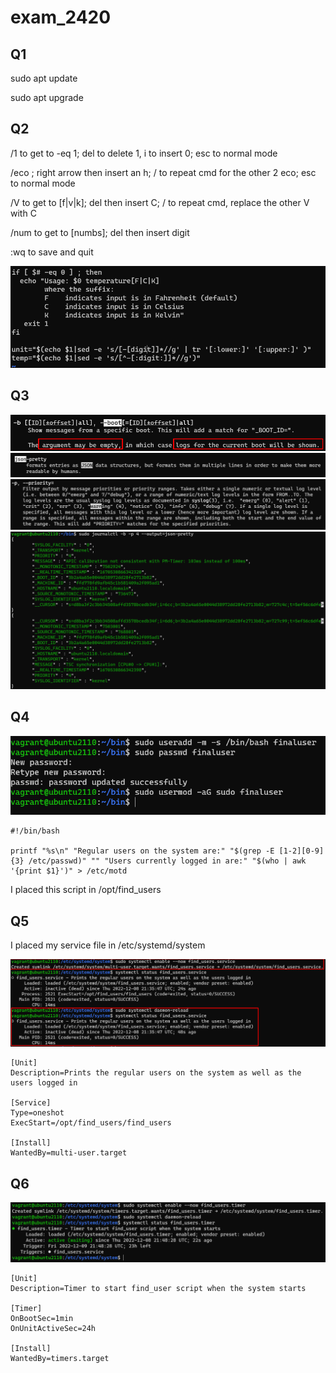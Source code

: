 # exam_2420

## Q1
<p>sudo apt update</p>
<p>sudo apt upgrade</p>

## Q2
<p>/1 to get to -eq 1; del to delete 1, i to insert 0; esc to normal mode</p>
<p>/eco ; right arrow then insert an h; / to repeat cmd for the other 2 eco; esc to normal mode</p>
<p>/V to get to [f|v|k]; del then insert C; / to repeat cmd, replace the other V with C</p>
<p>/num to get to [numbs]; del then insert digit</p>
<p>:wq to save and quit</p>


![](/images/Q2.png)

## Q3
![](/images/q3boot.png)
![](/images/q3Json.png)
![](/images/q3priority.png)
![](/images/q3output.png)

## Q4
![](/images/q4useradd.png)
    
    #!/bin/bash

    printf "%s\n" "Regular users on the system are:" "$(grep -E [1-2][0-9]{3} /etc/passwd)" "" "Users currently logged in are:" "$(who | awk '{print $1}')" > /etc/motd
<p> I placed this script in /opt/find_users

## Q5

<p> I placed my service file in /etc/systemd/system</p>

![](/images/Q5service.png)


    [Unit]
    Description=Prints the regular users on the system as well as the users logged in

    [Service]
    Type=oneshot
    ExecStart=/opt/find_users/find_users

    [Install]
    WantedBy=multi-user.target


## Q6

![](/images/q6timer.png)

    [Unit]
    Description=Timer to start find_user script when the system starts

    [Timer]
    OnBootSec=1min
    OnUnitActiveSec=24h

    [Install]
    WantedBy=timers.target




